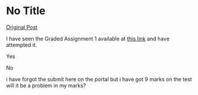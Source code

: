 # No Title

[Original Post](https://discourse.onlinedegree.iitm.ac.in/t/161083/128)

<p>I have seen the Graded Assignment 1 available at <a href="https://exam.sanand.workers.dev/tds-2025-01-ga1" rel="noopener nofollow ugc">this link</a> and have attempted it.</p>
<p>Yes</p>
<p>No</p>
<p>i have forgot the submit  here on the portal but i have got 9 marks on the test will it be a problem  in my marks?</p>
